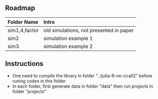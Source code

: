 

Roadmap
---------
|Folder Name |     Intro            |
|:------ |:----------- |
|sim1,4,factor| old simulations, not presented in paper|
|sim2| simulation example 1 |
|sim3| simulation example 2 |

Instructions
---------
* One need to compile the library in folder "../julia-R-nn-ccall2" before runing codes in this folder
* In each folder, first generate data in folder "data" then run projects in folder "projects"



